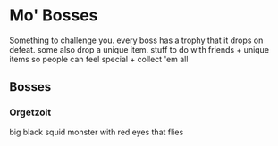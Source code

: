 # Mo' Bosses

Something to challenge you. every boss has a trophy that it drops on defeat. some also drop a unique item. stuff to do with friends + unique items so people can feel special + collect 'em all

## Bosses

### Orgetzoit

big black squid monster with red eyes that flies
